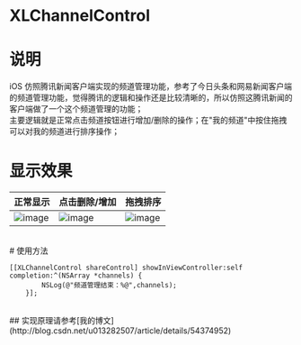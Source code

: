 # XLChannelControl
# 说明
iOS 仿照腾讯新闻客户端实现的频道管理功能，参考了今日头条和网易新闻客户端的频道管理功能，觉得腾讯的逻辑和操作还是比较清晰的，所以仿照这腾讯新闻的客户端做了一个这个频道管理的功能；
<br>
主要逻辑就是正常点击频道按钮进行增加/删除的操作；在"我的频道"中按住拖拽可以对我的频道进行排序操作；
<br>
# 显示效果

| 正常显示 | 点击删除/增加 | 拖拽排序 |
| ---- | ---- | ---- |
|![image](https://github.com/mengxianliang/XLChannelControl/blob/master/GIF/1.gif)| ![image](https://github.com/mengxianliang/XLChannelControl/blob/master/GIF/2.gif)| ![image](https://github.com/mengxianliang/XLChannelControl/blob/master/GIF/3.gif)|
<br>
# 使用方法

```objc
[[XLChannelControl shareControl] showInViewController:self completion:^(NSArray *channels) {
        NSLog(@"频道管理结束：%@",channels);
    }];
```
<br>
## 实现原理请参考[我的博文](http://blog.csdn.net/u013282507/article/details/54374952)
